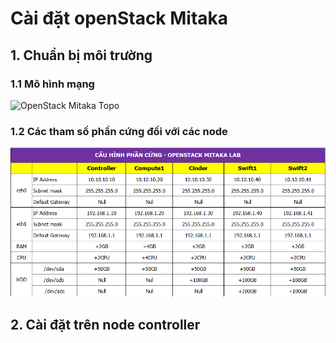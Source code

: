 # Cài đặt openStack Mitaka

## 1. Chuẩn bị môi trường
### 1.1 Mô hình mạng

![OpenStack Mitaka Topo](/DOCS-OPS-Mitaka/images/Mitaka-topo.png)

### 1.2 Các tham số phần cứng đối với các node
![OpenStack Mitaka Topo](/DOCS-OPS-Mitaka/images/Mitaka-ip-hardware.png)


 
## 2. Cài đặt trên node controller
